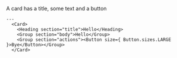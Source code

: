 A card has a title, some text and a button

```react|span-3
---
  <Card>
    <Heading section="title">Hello</Heading>
    <Group section="body">Hello</Group>
    <Group section="actions"><Button size={ Button.sizes.LARGE }>Bye</Button></Group>
  </Card>
```

